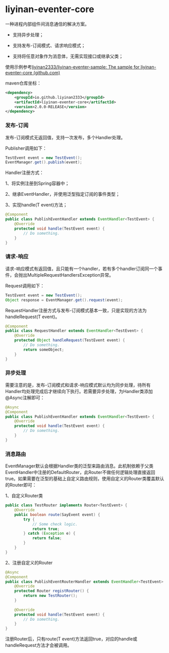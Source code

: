 # liyinan-eventer-core

一种进程内部组件间消息通信的解决方案。

* 支持异步处理；

* 支持发布-订阅模式、请求响应模式；

* 支持将任意对象作为消息体，无需实现接口或继承父类；

使用示例参考[liyinan2333/liyinan-eventer-sample: The sample for liyinan-eventer-core (github.com)](https://github.com/liyinan2333/liyinan-eventer-sample)

maven仓库坐标：

```xml
<dependency>
    <groupId>io.github.liyinan2333</groupId>
    <artifactId>liyinan-eventer-core</artifactId>
    <version>2.0.0-RELEASE</version>
</dependency>
```

### 发布-订阅

发布-订阅模式无返回值，支持一次发布，多个Handler处理。

Publisher调用如下：

```java
TestEvent event = new TestEvent();
EventManager.get().publish(event);
```

Handler注册方式：

1、将实例注册到Spring容器中；

2、继承EventHandler，并使用泛型指定订阅的事件类型；

3、实现handle(T event)方法；

```java
@Component
public class PublishEventHandler extends EventHandler<TestEvent> {
    @Override
    protected void handle(TestEvent event) {
        // Do something.
    }
}
```

### 请求-响应

请求-响应模式有返回值，且只能有一个handler，若有多个handler订阅同一个事件，会抛出MultipleRequestHandlersException异常。

Request调用如下：

```java
TestEvent event = new TestEvent();
Object response = EventManager.get().request(event);
```

RequestHandler注册方式与发布-订阅模式基本一致，只是实现的方法为handleRequest(T event)。

```java
@Component
public class RequestHandler extends EventHandler<TestEvent> {
    @Override
    protected Object handleRequest(TestEvent event) {
        // Do something.
        return someObject;
    }
}
```

### 异步处理

需要注意的是，发布-订阅模式和请求-响应模式默认均为同步处理，待所有Handler均处理完成后才继续向下执行。若需要异步处理，为Handler类添加@Async注解即可：

```java
@Async
@Component
public class PublishEventHandler extends EventHandler<TestEvent> {
    @Override
    protected void handle(TestEvent event) {
        // Do something.
    }
}
```

### 消息路由

EventManager默认会根据Handler类的泛型来路由消息。此机制依赖于父类EventHandler中注册的DefaultRouter，此Router不做任何逻辑处理直接返回true。如果需要在泛型的基础上自定义路由规则，使用自定义的Router类覆盖默认的Router即可：

1、自定义Router类

```java
public class TestRouter implements Router<TestEvent> {
    @Override
    public boolean route(SayEvent event) {
    	try {
            // Some check logic.
        	return true;
        } catch (Exception e) {
    		return false;
        }
    }
}
```

2、注册自定义的Router

```java
@Async
@Component
public class PublishEventRouterHandler extends EventHandler<TestEvent> {
    @Override
    protected Router registRouter() {
        return new TestRouter();
    }
    
    @Override
    protected void handle(TestEvent event) {
        // Do something.
    }
}
```

注册Router后，只有route(T event)方法返回true，对应的handle或handleRequest方法才会被调用。
